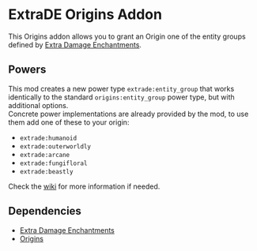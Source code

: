# ExtraDE Origins Addon
This Origins addon allows you to grant an Origin one of the entity groups defined by [Extra Damage Enchantments](https://github.com/Provismet/Extra-Damage-Enchantments).  

## Powers
This mod creates a new power type `extrade:entity_group` that works identically to the standard `origins:entity_group` power type, but with additional options.  
Concrete power implementations are already provided by the mod, to use them add one of these to your origin:
- `extrade:humanoid`
- `extrade:outerworldly`
- `extrade:arcane`
- `extrade:fungifloral`
- `extrade:beastly`

Check the [wiki](https://github.com/Provismet/ExtraDE-Origins-Addon/wiki) for more information if needed.

## Dependencies
- [Extra Damage Enchantments](https://github.com/Provismet/Extra-Damage-Enchantments)
- [Origins](https://github.com/apace100/origins-fabric)
